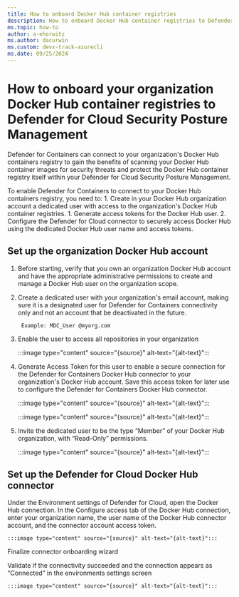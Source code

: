 ```yaml
---
title: How to onboard Docker Hub container registries
description: How to onboard Docker Hub container registries to Defender for Containers
ms.topic: how-to
author: a-ehorwitz
ms.author: dacurwin
ms.custom: devx-track-azurecli
ms.date: 09/25/2024
---
```


# How to onboard your organization Docker Hub container registries to Defender for Cloud Security Posture Management

Defender for Containers can connect to your organization's Docker Hub containers registry to gain the benefits of scanning your Docker Hub container images for security threats and protect the Docker Hub container registry itself within your Defender for Cloud Security Posture Management.

To enable Defender for Containers to connect to your Docker Hub containers registry, you need to:
    1. Create in your Docker Hub organization account a dedicated user with access to the organization's Docker Hub container registries.
    1. Generate access tokens for the Docker Hub user.
    2. Configure the Defender for Cloud connector to securely access Docker Hub using the dedicated Docker Hub user name and access tokens.

## Set up the organization Docker Hub account

1. Before starting, verify that you own an organization Docker Hub account and have the appropriate administrative permissions to create and manage a Docker Hub user on the organization scope.

1. Create a dedicated user with your organization's email account, making sure it is a designated user for Defender for Containers connectivity only and not an account that be deactivated in the future.

        Example: MDC_User @myorg.com  

1. Enable the user to access all repositories in your organization

   :::image type="content" source="{source}" alt-text="{alt-text}":::

1. Generate Access Token for this user to enable a secure connection for the Defender for Containers Docker Hub connector to your organization's Docker Hub account. Save this access token for later use to configure the Defender for Containers Docker Hub connector.

    :::image type="content" source="{source}" alt-text="{alt-text}":::

    :::image type="content" source="{source}" alt-text="{alt-text}":::

1. Invite the dedicated user to be the type “Member” of your Docker Hub organization, with “Read-Only” permissions.

    :::image type="content" source="{source}" alt-text="{alt-text}":::

## Set up the Defender for Cloud Docker Hub connector

Under the Environment settings of Defender for Cloud, open the Docker Hub connection. In the Configure access tab of the Docker Hub connection, enter your organization name, the user name of the Docker Hub connector account, and the connector account access token.

    :::image type="content" source="{source}" alt-text="{alt-text}":::

Finalize connector onboarding wizard

Validate if the connectivity succeeded and the connection appears as “Connected” in the environments settings screen

    :::image type="content" source="{source}" alt-text="{alt-text}":::
